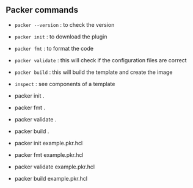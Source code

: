 ## Packer commands
- `packer --version` : to check the version
- `packer init` : to download the plugin
- `packer fmt` : to format the code
- `packer validate` : this will check if the configuration files are correct
- `packer build` : this will build the template and create the image
- `inspect` : see components of a template

- packer init .
- packer fmt .
- packer validate .
- packer build .

- packer init example.pkr.hcl
- packer fmt example.pkr.hcl
- packer validate example.pkr.hcl
- packer build example.pkr.hcl